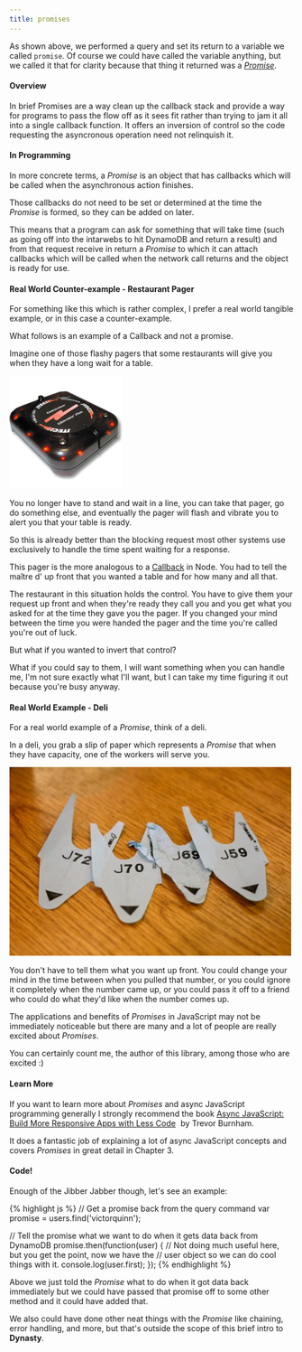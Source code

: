 ```yaml
---
title: promises
---
```


As shown above, we performed a query and set its return to a variable we called
`promise`. Of course we could have called the variable anything, but we called
it that for clarity because that thing it returned was a [*Promise*][Promises].

#### Overview
In brief Promises are a way clean up the callback stack and provide a way for programs to
pass the flow off as it sees fit rather than trying to jam it all into a single
callback function. It offers an inversion of control so the code requesting the
asyncronous operation need not relinquish it.

#### In Programming
In more concrete terms, a *Promise* is an object that has callbacks which will
be called when the asynchronous action finishes.

Those callbacks do not need to be set or determined at the time the *Promise* is
formed, so they can be added on later.

This means that a program can ask for something that will take time (such as
going off into the intarwebs to hit DynamoDB and return a result) and from that
request receive in return a *Promise* to which it can attach callbacks which
will be called when the network call returns and the object is ready for use.

#### Real World Counter-example - Restaurant Pager
For something like this which is rather complex, I prefer a real world tangible
example, or in this case a counter-example.

What follows is an example of a Callback and not a promise.

Imagine one of those flashy pagers that some restaurants will give you
when they have a long wait for a table.

![Restaurant Pager][Pager]

You no longer have to stand and wait in a line, you can take that pager, go do
something else, and eventually the pager will flash and vibrate you to alert you
that your table is ready.

So this is already better than the blocking request most other systems use
exclusively to handle the time spent waiting for a response.

This pager is the more analogous to a [Callback][Callback] in Node. You had to
tell the maître d' up front that you wanted a table and for how many and all
that.

The restaurant in this situation holds the control. You have to give them
your request up front and when they're ready they call you and you get what
you asked for at the time they gave you the pager. If you changed your mind
between the time you were handed the pager and the time you're called you're
out of luck.

But what if you wanted to invert that control?

What if you could say to them, I will want something when you can handle me,
I'm not sure exactly what I'll want, but I can take my time figuring it out
because you're busy anyway.

#### Real World Example - Deli

For a real world example of a *Promise*, think of a deli.

In a deli, you grab a slip of paper which represents
a *Promise* that when they have capacity, one of the workers will serve you.

![Deli Number][Deli]

You don't have to tell them what you want up front. You could change your mind
in the time between when you pulled that number, or you could ignore it
completely when the number came up, or you could pass it off to a friend who
could do what they'd like when the number comes up.

The applications and benefits of *Promises* in JavaScript may not be immediately
noticeable but there are many and a lot of people are really excited about
*Promises*.

You can certainly count me, the author of this library, among those who are
excited :)


#### Learn More
If you want to learn more about *Promises* and async JavaScript programming
generally I strongly recommend the book [Async JavaScript: Build More Responsive Apps with Less Code][Amazon]
<img src="http://ir-na.amazon-adsystem.com/e/ir?t=victorqcom-20&l=as2&o=1&a=B00AKM4RVG" width="1" height="1" border="0" alt="" style="border:none !important; margin:0px !important;" />  by Trevor Burnham.

It does a fantastic job of explaining a lot of async JavaScript concepts
and covers *Promises* in great detail in Chapter 3.

#### Code!

Enough of the Jibber Jabber though, let's see an example:

{% highlight js %}
// Get a promise back from the query command
var promise = users.find('victorquinn');

// Tell the promise what we want to do when it gets data back from DynamoDB
promise.then(function(user) {
    // Not doing much useful here, but you get the point, now we have the
    // user object so we can do cool things with it.
    console.log(user.first);
});
{% endhighlight %}

Above we just told the *Promise* what to do when it got data back immediately
but we could have passed that promise off to some other method and it could
have added that.

We also could have done other neat things with the *Promise* like chaining,
error handling, and more, but that's outside the scope of this brief intro
to **Dynasty**.


[Pager]: restaurant-pager.jpg
[Deli]: delinumber.jpg
[Callback]: http://recurial.com/programming/understanding-callback-functions-in-javascript/
[Promises]: http://wiki.commonjs.org/wiki/Promises/A
[Amazon]: http://www.amazon.com/gp/product/B00AKM4RVG/ref=as_li_ss_tl?ie=UTF8&camp=1789&creative=390957&creativeASIN=B00AKM4RVG&linkCode=as2&tag=victorqcom-20
